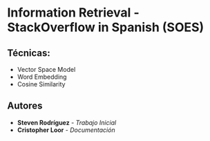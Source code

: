 # Information Retrieval - StackOverflow in Spanish (SOES)



## Técnicas:

* Vector Space Model
* Word Embedding
* Cosine Similarity

## Autores

* **Steven Rodríguez** - *Trabajo Inicial*
* **Cristopher Loor** - *Documentación*
